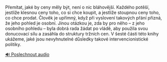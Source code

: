 
Přemítat, jaké by ceny měly být, není o nic bláhovější. Každého potěší, jestliže klesnou ceny toho, co si chce koupit, a jestliže stoupnou ceny toho, co chce prodat. Člověk je upřímný, když při vyslovení takových přání přizná, že jeho pohled je osobní. Jinou otázkou je, zda by pro něho – z jeho osobního pohledu – byla dobrá rada žádat po vládě, aby použila svou donucovací sílu a zasáhla do struktury tržních cen. V šesté části této knihy ukážeme, jaké jsou nevyhnutelné důsledky takové intervencionistické politiky.

[🔊 Poslechnout audio](/data/7-paragraphs/audio/chapter_72/para_013-Pemtat-jak-by-ceny-mly-bt-nen-o-nic-blhov.mp3)
